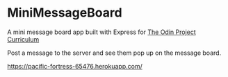 # MiniMessageBoard
A mini message board app built with Express for <a href='https://www.theodinproject.com/paths/full-stack-javascript/courses/nodejs/lessons/mini-message-board'> The Odin Project Curriculum</a>

Post a message to the server and see them pop up on the message board.

https://pacific-fortress-65476.herokuapp.com/
